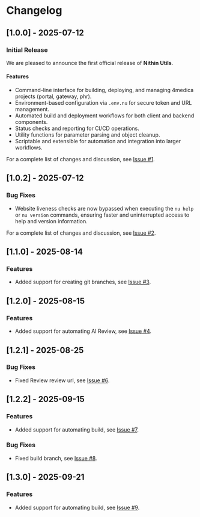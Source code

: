 # Changelog

## [1.0.0] - 2025-07-12

### Initial Release

We are pleased to announce the first official release of **Nithin Utils**.

#### Features

- Command-line interface for building, deploying, and managing 4medica projects (portal, gateway, phr).
- Environment-based configuration via `.env.nu` for secure token and URL management.
- Automated build and deployment workflows for both client and backend components.
- Status checks and reporting for CI/CD operations.
- Utility functions for parameter parsing and object cleanup.
- Scriptable and extensible for automation and integration into larger workflows.

For a complete list of changes and discussion, see [Issue #1](https://github.com/codebynithin/nithin-utils/issues/1).

## [1.0.2] - 2025-07-12

### Bug Fixes

- Website liveness checks are now bypassed when executing the `nu help` or `nu version` commands, ensuring faster and uninterrupted access to help and version information.

For a complete list of changes and discussion, see [Issue #2](https://github.com/codebynithin/nithin-utils/issues/2).

## [1.1.0] - 2025-08-14

### Features

- Added support for creating git branches, see [Issue #3](https://github.com/codebynithin/nithin-utils/issues/3).

## [1.2.0] - 2025-08-15

### Features

- Added support for automating AI Review, see [Issue #4](https://github.com/codebynithin/nithin-utils/issues/4).

## [1.2.1] - 2025-08-25

### Bug Fixes

- Fixed Review review url, see [Issue #6](https://github.com/codebynithin/nithin-utils/issues/6).

## [1.2.2] - 2025-09-15

### Features

- Added support for automating build, see [Issue #7](https://github.com/codebynithin/nithin-utils/issues/7).

### Bug Fixes

- Fixed build branch, see [Issue #8](https://github.com/codebynithin/nithin-utils/issues/8).

## [1.3.0] - 2025-09-21

### Features

- Added support for automating build, see [Issue #9](https://github.com/codebynithin/nithin-utils/issues9).
